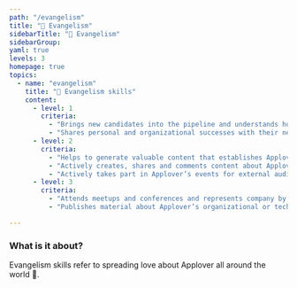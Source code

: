 ```yaml
---
path: "/evangelism"
title: "💚 Evangelism"
sidebarTitle: "💚 Evangelism"
sidebarGroup:
yaml: true
levels: 3
homepage: true
topics:
  - name: "evangelism"
    title: "💚 Evangelism skills"
    content:
      - level: 1
        criteria:
          - "Brings new candidates into the pipeline and understands how to evaluate candidates"
          - "Shares personal and organizational successes with their network e.g. shares Applover in social media"
      - level: 2
        criteria:
          - "Helps to generate valuable content that establishes Applover as an innovative company and great place to work in IT industry"
          - "Actively creates, shares and comments content about Applover brand in social media"
          - "Actively takes part in Applover’s events for external audience and suggests new events"
      - level: 3
        criteria:
          - "Attends meetups and conferences and represents company by sharing knowledge and experience"
          - "Publishes material about Applover’s organizational or technical innovations e.g. writes about Applover in their LinkedIn profile, blog, FB profile etc."

---
```


### What is it about?
Evangelism skills refer to spreading love about Applover all around the world 💚.
